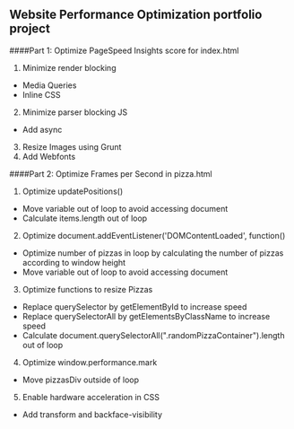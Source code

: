 ## Website Performance Optimization portfolio project

####Part 1: Optimize PageSpeed Insights score for index.html

1. Minimize render blocking
  - Media Queries
  - Inline CSS
2. Minimize parser blocking JS
  - Add async
3. Resize Images using Grunt
4. Add Webfonts

####Part 2: Optimize Frames per Second in pizza.html

1. Optimize updatePositions()
  - Move variable out of loop to avoid accessing document
  - Calculate items.length out of loop
2. Optimize document.addEventListener('DOMContentLoaded', function()
  - Optimize number of pizzas in loop by calculating the number of pizzas according to window height
  - Move variable out of loop to avoid accessing document
3. Optimize functions to resize Pizzas
  - Replace querySelector by getElementById to increase speed
  - Replace querySelectorAll by getElementsByClassName to increase speed
  - Calculate document.querySelectorAll(".randomPizzaContainer").length out of loop
4. Optimize window.performance.mark
  - Move pizzasDiv outside of loop
5. Enable hardware acceleration in CSS
  - Add transform and backface-visibility
